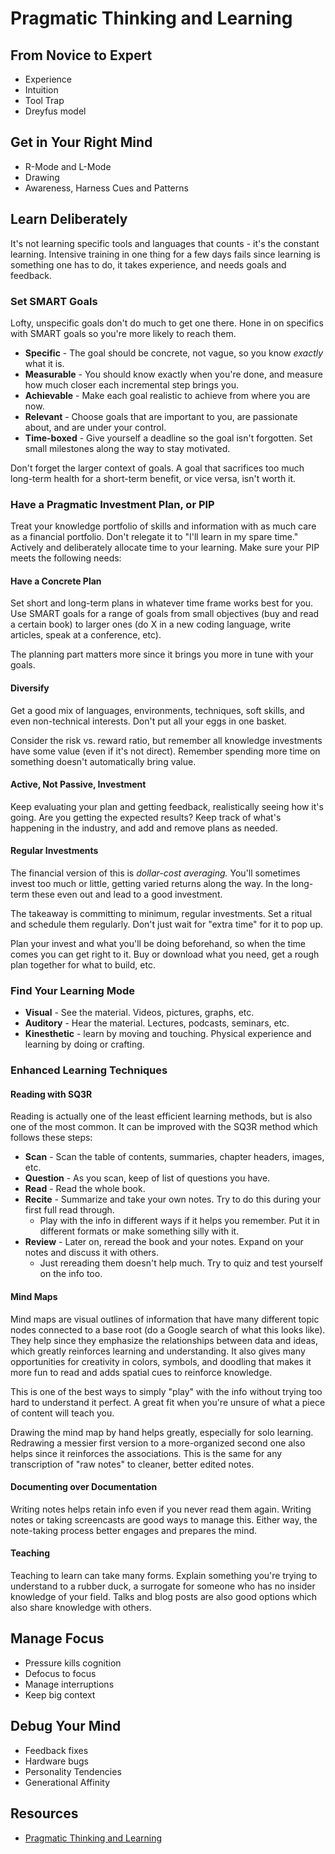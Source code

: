 # Pragmatic Thinking and Learning

## From Novice to Expert

* Experience
* Intuition
* Tool Trap
* Dreyfus model

## Get in Your Right Mind

* R-Mode and L-Mode
* Drawing
* Awareness, Harness Cues and Patterns

## Learn Deliberately

It's not learning specific tools and languages that counts - it's the constant learning. Intensive training in one thing for a few days fails since learning is something one has to do, it takes experience, and needs goals and feedback.

### Set SMART Goals

Lofty, unspecific goals don't do much to get one there. Hone in on specifics with SMART goals so you're more likely to reach them.

* **Specific** - The goal should be concrete, not vague, so you know _exactly_ what it is.
* **Measurable** - You should know exactly when you're done, and measure how much closer each incremental step brings you.
* **Achievable** - Make each goal realistic to achieve from where you are now.
* **Relevant** - Choose goals that are important to you, are passionate about, and are under your control.
* **Time-boxed** - Give yourself a deadline so the goal isn't forgotten. Set small milestones along the way to stay motivated.

Don't forget the larger context of goals. A goal that sacrifices too much long-term health for a short-term benefit, or vice versa, isn't worth it.

### Have a Pragmatic Investment Plan, or PIP

Treat your knowledge portfolio of skills and information with as much care as a financial portfolio. Don't relegate it to "I'll learn in my spare time." Actively and deliberately allocate time to your learning. Make sure your PIP meets the following needs:

#### Have a Concrete Plan

Set short and long-term plans in whatever time frame works best for you. Use SMART goals for a range of goals from small objectives (buy and read a certain book) to larger ones (do X in a new coding language, write articles, speak at a conference, etc).

The planning part matters more since it brings you more in tune with your goals.

#### Diversify

Get a good mix of languages, environments, techniques, soft skills, and even non-technical interests. Don't put all your eggs in one basket.

Consider the risk vs. reward ratio, but remember all knowledge investments have some value (even if it's not direct). Remember spending more time on something doesn't automatically bring value.

#### Active, Not Passive, Investment

Keep evaluating your plan and getting feedback, realistically seeing how it's going. Are you getting the expected results? Keep track of what's happening in the industry, and add and remove plans as needed.

#### Regular Investments

The financial version of this is _dollar-cost averaging._ You'll sometimes invest too much or little, getting varied returns along the way. In the long-term these even out and lead to a good investment.

The takeaway is committing to minimum, regular investments. Set a ritual and schedule them regularly. Don't just wait for "extra time" for it to pop up.

Plan your invest and what you'll be doing beforehand, so when the time comes you can get right to it. Buy or download what you need, get a rough plan together for what to build, etc.

### Find Your Learning Mode

* **Visual** - See the material. Videos, pictures, graphs, etc.
* **Auditory** - Hear the material. Lectures, podcasts, seminars, etc.
* **Kinesthetic** - learn by moving and touching. Physical experience and learning by doing or crafting.

### Enhanced Learning Techniques

#### Reading with SQ3R

Reading is actually one of the least efficient learning methods, but is also one of the most common. It can be improved with the SQ3R method which follows these steps:

* **Scan** - Scan the table of contents, summaries, chapter headers, images, etc.
* **Question** - As you scan, keep of list of questions you have.
* **Read** - Read the whole book.
* **Recite** - Summarize and take your own notes. Try to do this during your first full read through.
  * Play with the info in different ways if it helps you remember. Put it in different formats or make something silly with it.
* **Review** - Later on, reread the book and your notes. Expand on your notes and discuss it with others.
  * Just rereading them doesn't help much. Try to quiz and test yourself on the info too.

#### Mind Maps

Mind maps are visual outlines of information that have many different topic nodes connected to a base root (do a Google search of what this looks like). They help since they emphasize the relationships between data and ideas, which greatly reinforces learning and understanding. It also gives many opportunities for creativity in colors, symbols, and doodling that makes it more fun to read and adds spatial cues to reinforce knowledge.

This is one of the best ways to simply "play" with the info without trying too hard to understand it perfect. A great fit when you're unsure of what a piece of content will teach you.

Drawing the mind map by hand helps greatly, especially for solo learning. Redrawing a messier first version to a more-organized second one also helps since it reinforces the associations. This is the same for any transcription of "raw notes" to cleaner, better edited notes.

#### Documenting over Documentation

Writing notes helps retain info even if you never read them again. Writing notes or taking screencasts are good ways to manage this. Either way, the note-taking process better engages and prepares the mind.

#### Teaching

Teaching to learn can take many forms. Explain something you're trying to understand to a rubber duck, a surrogate for someone who has no insider knowledge of your field. Talks and blog posts are also good options which also share knowledge with others.

## Manage Focus

* Pressure kills cognition
* Defocus to focus
* Manage interruptions
* Keep big context

## Debug Your Mind

* Feedback fixes
* Hardware bugs
* Personality Tendencies
* Generational Affinity

## Resources

* [Pragmatic Thinking and Learning](https://www.amazon.com/Pragmatic-Thinking-Learning-Refactor-Programmers/dp/1934356050)
